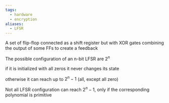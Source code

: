 ```yaml
---
tags:
  - hardware
  - encryption
aliases:
  - LFSR
---
```

A set of flip-flop connected as a shift register but with XOR gates combining the output of some FFs to create a feedback

The possible configuration of an n-bit LFSR are $2^n$ 

if it is initialized with all zeros it never changes its state

otherwise it can reach up to $2^n-1$ (all, except all zero)

Not all LFSR configuration can reach $2^n-1$, only if the corresponding polynomial is primitive

